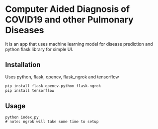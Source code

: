 # Computer Aided Diagnosis of COVID19 and other Pulmonary Diseases

It is an app that uses machine learning model for disease prediction and python flask library for simple UI.

## Installation

Uses python, flask, opencv, flask_ngrok and tensorflow 

```bash
pip install flask opencv-python flask-ngrok 
pip install tensorflow
```

## Usage

```
python index.py
# note: ngrok will take some time to setup
```
